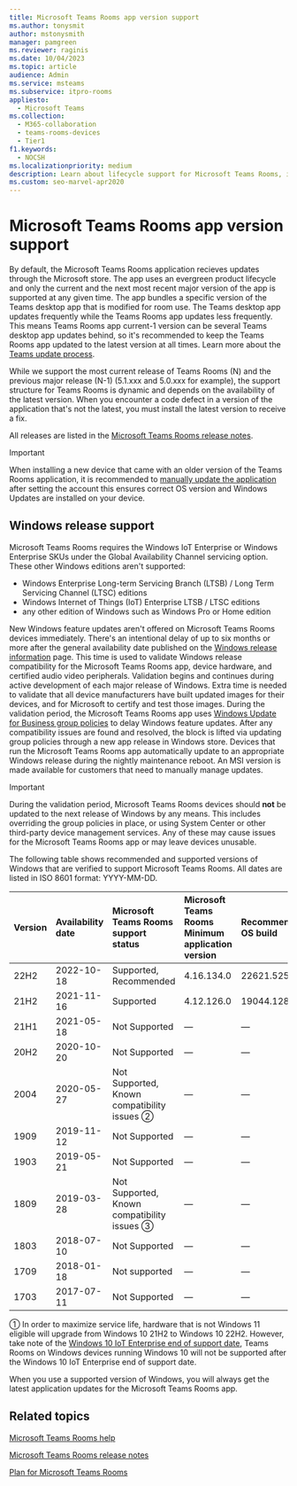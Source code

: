 ```yaml
---
title: Microsoft Teams Rooms app version support
ms.author: tonysmit
author: mstonysmith
manager: pamgreen
ms.reviewer: raginis
ms.date: 10/04/2023
ms.topic: article
audience: Admin
ms.service: msteams
ms.subservice: itpro-rooms
appliesto: 
  - Microsoft Teams
ms.collection: 
  - M365-collaboration
  - teams-rooms-devices
  - Tier1
f1.keywords: 
  - NOCSH
ms.localizationpriority: medium
description: Learn about lifecycle support for Microsoft Teams Rooms, including the dynamic support structure and its phases.
ms.custom: seo-marvel-apr2020
---
```


# Microsoft Teams Rooms app version support
 
By default, the Microsoft Teams Rooms application recieves updates through the Microsoft store. The app uses an evergreen product lifecycle and only the current and the next most recent major version of the app is supported at any given time. The app bundles a specific version of the Teams desktop app that is modified for room use. The Teams desktop app updates frequently while the Teams Rooms app updates less frequently. This means Teams Rooms app current-1 version can be several Teams desktop app updates behind, so it's recommended to keep the Teams Rooms app updated to the latest version at all times. Learn more about the [Teams update process](../teams-client-update.md).

While we support the most current release of Teams Rooms (N) and the previous major release (N-1) (5.1.xxx and 5.0.xxx for example), the support structure for Teams Rooms is dynamic and depends on the availability of the latest version. When you encounter a code defect in a version of the application that's not the latest, you must install the latest version to receive a fix.

All releases are listed in the [Microsoft Teams Rooms release notes](rooms-release-note.md).

> [!IMPORTANT]
> When installing a new device that came with an older version of the Teams Rooms application, it is recommended to [manually update the application](/microsoftteams/rooms/rooms-operations#software-updates) after setting the account this ensures correct OS version and Windows Updates are installed on your device.  

## Windows release support

Microsoft Teams Rooms requires the Windows IoT Enterprise or Windows Enterprise SKUs under the Global Availability Channel servicing option. These other Windows editions aren't supported:

- Windows Enterprise Long-term Servicing Branch (LTSB) / Long Term Servicing Channel (LTSC) editions
- Windows Internet of Things (IoT) Enterprise LTSB / LTSC editions
- any other edition of Windows such as Windows Pro or Home edition

New Windows feature updates aren't offered on Microsoft Teams Rooms devices immediately. There's an intentional delay of up to six months or more after the general availability date published on the [Windows release information](/windows/release-information/) page. This time is used to validate Windows release compatibility for the Microsoft Teams Rooms app, device hardware, and certified audio video peripherals. Validation begins and continues during active development of each major release of Windows. Extra time is needed to validate that all device manufacturers have built updated images for their devices, and for Microsoft to certify and test those images. During the validation period, the Microsoft Teams Rooms app uses [Windows Update for Business group policies](/windows/deployment/update/waas-manage-updates-wufb) to delay Windows feature updates. After any compatibility issues are found and resolved, the block is lifted via updating group policies through a new app release in Windows store. Devices that run the Microsoft Teams Rooms app automatically update to an appropriate Windows release during the nightly maintenance reboot. An MSI version is made available for customers that need to manually manage updates.  

> [!IMPORTANT]
> During the validation period, Microsoft Teams Rooms devices should **not** be updated to the next release of Windows by any means. This includes overriding the group policies in place, or using System Center or other third-party device management services. Any of these may cause issues for the Microsoft Teams Rooms app or may leave devices unusable.  

The following table shows recommended and supported versions of Windows that are verified to support Microsoft Teams Rooms. All dates are listed in ISO 8601 format: YYYY-MM-DD.

| Version | Availability date | Microsoft Teams Rooms support status                    | Microsoft Teams Rooms Minimum application version | Recommended OS build |
|:--------|:------------------|:--------------------------------------------------------|:--------------------------------------------------|:---------------------|
| 22H2    | 2022-10-18        | Supported,<br>Recommended                               | 4.16.134.0                                        | 22621.525 &#x2780;   |
| 21H2    | 2021-11-16        | Supported                                               | 4.12.126.0                                        | 19044.1288           |
| 21H1    | 2021-05-18        | Not Supported                                           | &#x2014;                                          | &#x2014;             |
| 20H2    | 2020-10-20        | Not Supported                                           | &#x2014;                                          | &#x2014;             |
| 2004    | 2020-05-27        | Not Supported, <br/>Known compatibility issues  &#x2781;| &#x2014;                                          | &#x2014;             |
| 1909    | 2019-11-12        | Not Supported                                           | &#x2014;                                          | &#x2014;             |
| 1903    | 2019-05-21        | Not Supported                                           | &#x2014;                                          | &#x2014;             |
| 1809    | 2019-03-28        | Not Supported, <br/>Known compatibility issues &#x2782; | &#x2014;                                          | &#x2014;             |
| 1803    | 2018-07-10        | Not Supported                                           | &#x2014;                                          | &#x2014;             |
| 1709    | 2018-01-18        | Not supported                                           | &#x2014;                                          | &#x2014;             |
| 1703    | 2017-07-11        | Not Supported                                           | &#x2014;                                          | &#x2014;             |

&#x2780; In order to maximize service life, hardware that is not Windows 11 eligible will upgrade from Windows 10 21H2 to Windows 10 22H2. However, take note of the [Windows 10 IoT Enterprise end of support date](/lifecycle/products/windows-10-iot-enterprise), Teams Rooms on Windows devices running Windows 10 will not be supported after the Windows 10 IoT Enterprise end of support date.  

When you use a supported version of Windows, you will always get the latest application updates for the Microsoft Teams Rooms app.  

## Related topics

[Microsoft Teams Rooms help](https://support.office.com/article/Skype-Room-Systems-version-2-help-e667f40e-5aab-40c1-bd68-611fe0002ba2)

[Microsoft Teams Rooms release notes](rooms-release-note.md)

[Plan for Microsoft Teams Rooms](rooms-plan.md)
